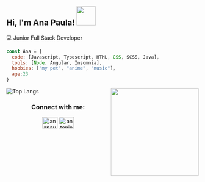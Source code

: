 <h2 > Hi, I'm Ana Paula! <img src="https://media.giphy.com/media/clM6fzkkgbAUU/giphy.gif" width="50"></h2>

💻 Junior Full Stack Developer

```javascript
const Ana = {
  code: [Javascript, Typescript, HTML, CSS, SCSS, Java],
  tools: [Node, Angular, Insomnia],
  hobbies: ["my pet", "anime", "music"],
  age:23
}
```



      
![Top Langs](https://github-readme-stats.vercel.app/api/top-langs/?username=anapaulacello&hide=TeX&layout=compact)
<img align='right' src="https://media.giphy.com/media/8lPQQ6UsC1uXllpa40/giphy.gif" width="230">

<h3 align="center">Connect with me:</h3>
<p align="center">
<a href="https://instagram.com/anapaulacello" target="blank"><img align="center" src="https://raw.githubusercontent.com/rahuldkjain/github-profile-readme-generator/master/src/images/icons/Social/instagram.svg" alt="anapaulacello" height="30" width="40" /></a>
<a href="https://www.linkedin.com/in/ana-paula-morales-dulzaides-813645218/" target="blank"><img align="center" src="https://raw.githubusercontent.com/rahuldkjain/github-profile-readme-generator/master/src/images/icons/Social/linked-in-alt.svg" alt="antonio-rosales-martinez-925397213" height="30" width="40" /></a>
</p>
<table width="100%"> 
  <tr>
    
